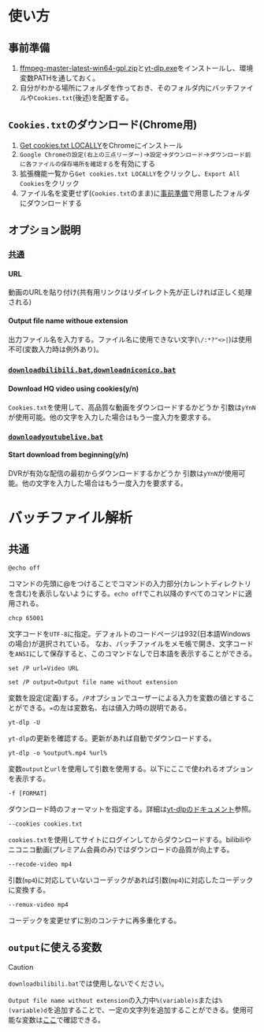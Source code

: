 # 使い方
## 事前準備
1. [ffmpeg-master-latest-win64-gpl.zip](https://github.com/BtbN/FFmpeg-Builds/releases/tag/latest)と[yt-dlp.exe](https://github.com/yt-dlp/yt-dlp-nightly-builds/releases)をインストールし、環境変数PATHを通しておく。
2. 自分がわかる場所にフォルダを作っておき、そのフォルダ内にバッチファイルや`Cookies.txt`(後述)を配置する。
## `Cookies.txt`のダウンロード(Chrome用)
1. [Get cookies.txt LOCALLY](https://chromewebstore.google.com/detail/get-cookiestxt-locally/cclelndahbckbenkjhflpdbgdldlbecc)をChromeにインストール
2. `Google Chromeの設定(右上の三点リーダー)`→`設定`→`ダウンロード`→`ダウンロード前に各ファイルの保存場所を確認する`を有効にする
3. 拡張機能一覧から`Get cookies.txt LOCALLY`をクリックし、`Export All Cookies`をクリック
4. ファイル名を変更せず(`Cookies.txt`のまま)に[事前準備](#事前準備)で用意したフォルダにダウンロードする
## オプション説明
### [共通](batches/)
#### URL
動画のURLを貼り付け(共有用リンクはリダイレクト先が正しければ正しく処理される)
#### Output file name withoue extension
出力ファイル名を入力する。ファイル名に使用できない文字(`\/:*?"<>|`)は使用不可(変数入力時は例外あり)。
### [`downloadbilibili.bat`](batches/downloadbilibili.bat),[`downloadniconico.bat`](batches/downloadniconico.bat)
#### Download HQ video using cookies(y/n)
`Cookies.txt`を使用して、高品質な動画をダウンロードするかどうか
引数は`yYnN`が使用可能。他の文字を入力した場合はもう一度入力を要求する。
### [`downloadyoutubelive.bat`](batches/downloadyoutubelive.bat)
#### Start download from beginning(y/n)
DVRが有効な配信の最初からダウンロードするかどうか
引数は`yYnN`が使用可能。他の文字を入力した場合はもう一度入力を要求する。
# バッチファイル解析
## 共通
```
@echo off
```
コマンドの先頭に@をつけることでコマンドの入力部分(カレントディレクトリを含む)を表示しないようにする。`echo off`でこれ以降のすべてのコマンドに適用される。
```
chcp 65001
```
文字コードを`UTF-8`に指定。デフォルトのコードページは932(日本語Windowsの場合)が選択されている。
なお、バッチファイルをメモ帳で開き、文字コードを`ANSI`にして保存すると、このコマンドなしで日本語を表示することができる。
```
set /P url=Video URL
```
```
set /P output=Output file name without extension
```
変数を設定(定義)する。`/P`オプションでユーザーによる入力を変数の値とすることができる。`=`の左は変数名、右は値入力時の説明である。
```
yt-dlp -U
```
`yt-dlp`の更新を確認する。更新があれば自動でダウンロードする。
```
yt-dlp -o %output%.mp4 %url%
```
変数`output`と`url`を使用して引数を使用する。以下にここで使われるオプションを表示する。
```
-f [FORMAT]
```
ダウンロード時のフォーマットを指定する。詳細は[yt-dlpのドキュメント](https://github.com/yt-dlp/yt-dlp?tab=readme-ov-file#format-selection)参照。
```
--cookies cookies.txt
```
`cookies.txt`を使用してサイトにログインしてからダウンロードする。bilibiliやニコニコ動画(プレミアム会員のみ)ではダウンロードの品質が向上する。
```
--recode-video mp4
```
引数(`mp4`)に対応していないコーデックがあれば引数(`mp4`)に対応したコーデックに変換する。
```
--remux-video mp4
```
コーデックを変更せずに別のコンテナに再多重化する。
## `output`に使える変数
> [!CAUTION]
> `downloadbilibili.bat`では使用しないでください。

`Output file name without extension`の入力中`%(variable)s`または`%(variable)d`を追加することで、一定の文字列を追加することができる。使用可能な変数は[ここ](https://github.com/yt-dlp/yt-dlp?tab=readme-ov-file#output-template)で確認できる。
